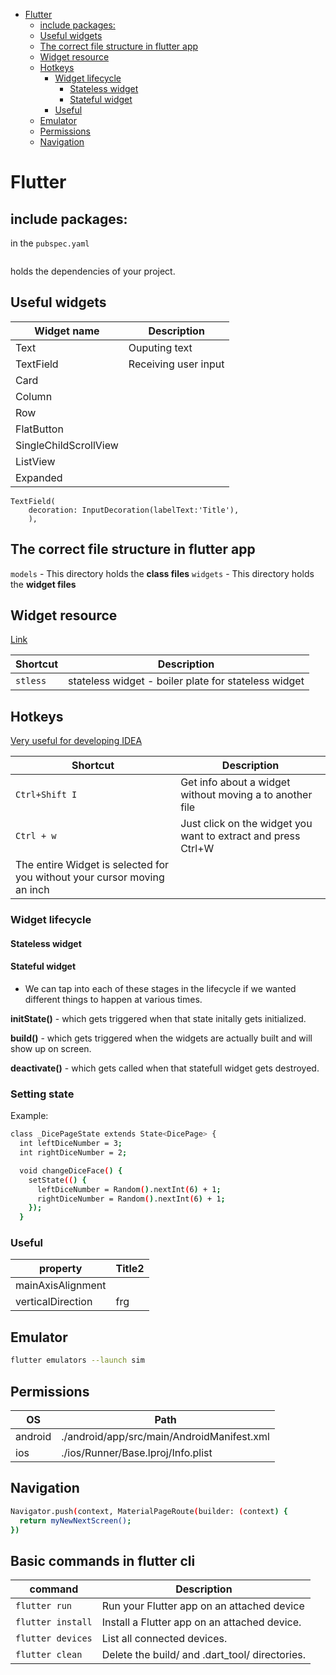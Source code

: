 <!--ts-->
   * [Flutter](#flutter)
      * [include packages:](#include-packages)
      * [Useful widgets](#useful-widgets)
      * [The correct file structure in flutter app](#the-correct-file-structure-in-flutter-app)
      * [Widget resource](#widget-resource)
      * [Hotkeys](#hotkeys)
         * [Widget lifecycle](#widget-lifecycle)
            * [Stateless widget](#stateless-widget)
            * [Stateful widget](#stateful-widget)
         * [Useful](#useful)
      * [Emulator](#emulator)
      * [Permissions](#permissions)
      * [Navigation](#navigation)

<!-- Added by: gil_diy, at: 2019-10-03T18:48+03:00 -->

<!--te-->

# Flutter

## include packages:

in the `pubspec.yaml`
```flutter

```
holds the dependencies of your project.


## Useful widgets

Widget name | Description
------------|-----
Text | Ouputing text
TextField | Receiving user input
Card |
Column |
Row |
FlatButton |
SingleChildScrollView |
ListView |
Expanded |

```flutter
TextField(
	decoration: InputDecoration(labelText:'Title'),
	),
```


## The correct file structure in flutter app

`models` - This directory holds the **class files**
`widgets` - This directory holds the **widget files**


## Widget resource

[Link](https://flutter.dev/docs/development/ui/widgets)



Shortcut | Description
------------|-----
`stless` | stateless widget - boiler plate for stateless widget

## Hotkeys

[Very useful for developing IDEA](https://medium.com/flutter-community/flutter-ide-shortcuts-for-faster-development-2ef45c51085b)

Shortcut | Description
------------|-----
`Ctrl+Shift I` | Get info about a widget without moving a to another file
`Ctrl + w` | Just click on the widget you want to extract and press Ctrl+W
 | The entire Widget is selected for you without your cursor moving an inch



### Widget lifecycle



#### Stateless widget

#### Stateful widget

* We can tap into each of these stages in the lifecycle if we wanted different things to happen at various times.

**initState()** - which gets triggered when that state initally gets initialized.

**build()** - which gets triggered when the widgets are actually built and will show up on screen.

**deactivate()** -  which gets called when that statefull widget gets destroyed.


### Setting state

Example:

```bash
class _DicePageState extends State<DicePage> {
  int leftDiceNumber = 3;
  int rightDiceNumber = 2;

  void changeDiceFace() {
    setState(() {
      leftDiceNumber = Random().nextInt(6) + 1;
      rightDiceNumber = Random().nextInt(6) + 1;
    });
  }
```

### Useful
property | Title2
------------|-----
 mainAxisAlignment |
 verticalDirection | frg


## Emulator

```bash
flutter emulators --launch sim
```

## Permissions

OS | Path
------------|-----
 android | ./android/app/src/main/AndroidManifest.xml
 ios | ./ios/Runner/Base.lproj/Info.plist


## Navigation
```bash
Navigator.push(context, MaterialPageRoute(builder: (context) {
  return myNewNextScreen();
})
```


## Basic commands in flutter cli

command | Description
------------|-----
`flutter run` | Run your Flutter app on an attached device
`flutter install` | Install a Flutter app on an attached device.
`flutter devices` | List all connected devices.
`flutter clean` | Delete the build/ and .dart_tool/ directories.
